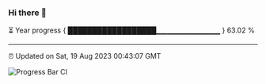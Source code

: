 ### Hi there 👋

⏳ Year progress { ██████████████████▁▁▁▁▁▁▁▁▁▁▁▁ } 63.02 %

---

⏰ Updated on Sat, 19 Aug 2023 00:43:07 GMT

![Progress Bar CI](https://github.com/liununu/liununu/workflows/Progress%20Bar%20CI/badge.svg)
